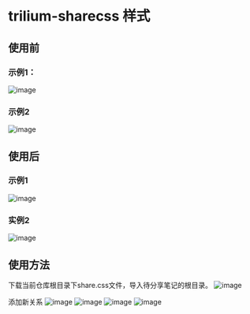 # trilium-sharecss 样式
## 使用前
### 示例1：
![image](https://github.com/user-attachments/assets/3dde5e7f-0770-48af-8937-b6aad32861a6)
### 示例2
![image](https://github.com/user-attachments/assets/d3211822-3e93-41d1-a079-fc2ce7fe286f)

## 使用后
### 示例1
![image](https://github.com/user-attachments/assets/d0be90ba-f113-4635-a621-da78c521f4a8)

### 实例2
![image](https://github.com/user-attachments/assets/18890d35-5856-4cb2-a917-44bf79b784f8)

## 使用方法
下载当前仓库根目录下share.css文件，导入待分享笔记的根目录。
![image](https://github.com/user-attachments/assets/89219501-4913-442e-8575-1348d0ee0752)

添加新关系
![image](https://github.com/user-attachments/assets/31320c4c-42be-4051-914c-47f2b125f871)
![image](https://github.com/user-attachments/assets/1572eeef-86b0-42a7-9770-7ef879e46d65)
![image](https://github.com/user-attachments/assets/d57c2704-1bde-4951-8a5a-1e08cbdabcf8)
![image](https://github.com/user-attachments/assets/3a67271a-4563-4f20-b165-f98c59310a18)


